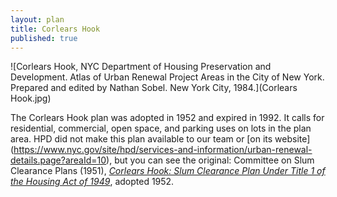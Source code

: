 ```yaml
---
layout: plan
title: Corlears Hook
published: true
---
```


<!---![Corlears Hook, NYC Department of Housing Preservation and Development. Community Development Progress Report: 1968. Prepared and edited by Nathan Sobel. New York City, 1968.](Corlears Hook 1968 I.png)
![Corlears Hook, NYC Department of Housing Preservation and Development. Community Development Progress Report: 1968. Prepared and edited by Nathan Sobel. New York City, 1968.](Corlears Hook 1968 II.png)-->
![Corlears Hook, NYC Department of Housing Preservation and Development. Atlas of Urban Renewal Project Areas in the City of New York. Prepared and edited by Nathan Sobel. New York City, 1984.](Corlears Hook.jpg)

The Corlears Hook plan was adopted in 1952 and expired in 1992. It calls for residential, commercial, open space, and parking uses on lots in the plan area. HPD did not make this plan available to our team or [on its website] (https://www.nyc.gov/site/hpd/services-and-information/urban-renewal-details.page?areaId=10), but you can see the original: Committee on Slum Clearance Plans (1951), [_Corlears Hook: Slum Clearance Plan Under Title 1 of the Housing Act of 1949_](https://archive.org/details/corlearshookslum00newy), adopted 1952.
